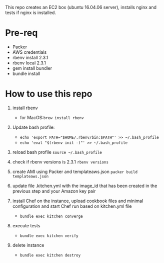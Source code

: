 This repo creates an EC2 box (ubuntu 16.04.06 server), installs nginx and tests if nginx is installed.

# Pre-req
* Packer 
* AWS credentials
* rbenv install 2.3.1
* rbenv local 2.3.1
* gem install bundler
* bundle install

# How to use this repo

1. install rbenv
   * for MacOS:`brew install rbenv`

1. Update bash profile:
   * `echo 'export PATH="$HOME/.rbenv/bin:$PATH"' >> ~/.bash_profile`
   * `echo 'eval "$(rbenv init -)"' >> ~/.bash_profile`

1. reload bash profile 
  `source ~/.bash_profile`

1. check if rbenv versions is 2.3.1 `rbenv versions`

1. create AMI using Packer and templateaws.json
   `packer build templateaws.json`
   
1. update file .kitchen.yml with the image_id that has been created in the previous step and your Amazon key pair

1. install Chef on the instance, upload cookbook files and minimal configuration and start Chef run based on kitchen.yml file
   * `bundle exec kitchen converge`
1. execute tests
   * `bundle exec kitchen verify`   
1. delete instance
   * `bundle exec kitchen destroy`

